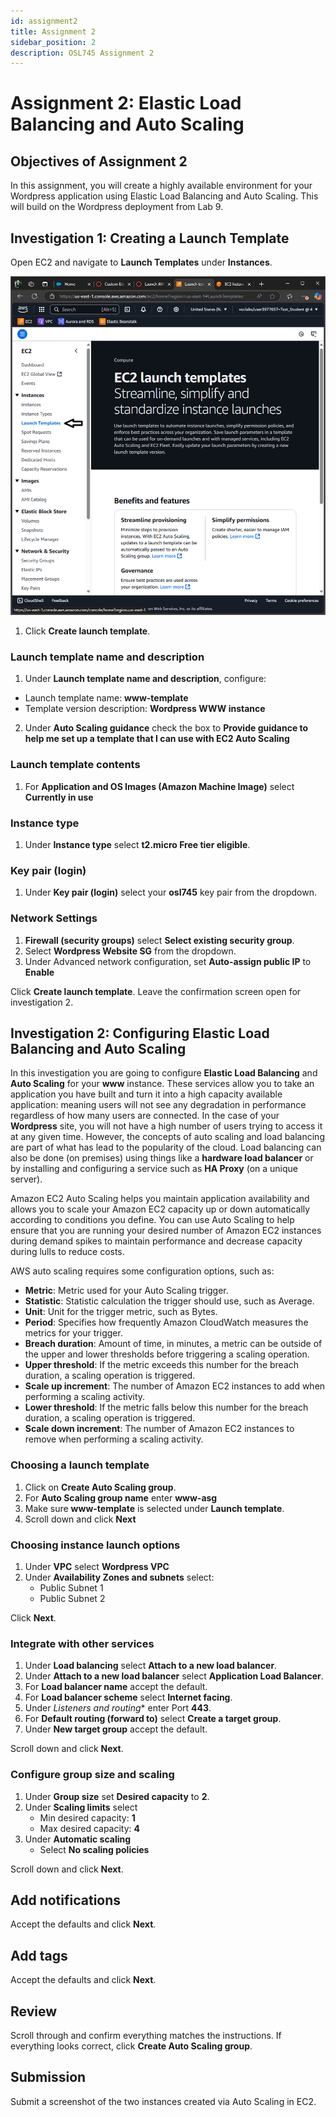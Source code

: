 ```yaml
---
id: assignment2
title: Assignment 2
sidebar_position: 2
description: OSL745 Assignment 2
---
```


# Assignment 2: Elastic Load Balancing and Auto Scaling

## Objectives of Assignment 2

In this assignment, you will create a highly available environment for your Wordpress application using Elastic Load Balancing and Auto Scaling. This will build on the Wordpress deployment from Lab 9.

## Investigation 1: Creating a Launch Template

Open EC2 and navigate to **Launch Templates** under **Instances**.

![Image: Creating a Launch Template.](/img/a2_launch_template.png)

1. Click **Create launch template**.

### Launch template name and description
1. Under **Launch template name and description**, configure:
  - Launch template name: **www-template**
  - Template version description: **Wordpress WWW instance**
2. Under **Auto Scaling guidance** check the box to **Provide guidance to help me set up a template that I can use with EC2 Auto Scaling**

### Launch template contents
1. For **Application and OS Images (Amazon Machine Image)** select **Currently in use**

### Instance type
1. Under **Instance type** select **t2.micro Free tier eligible**.

### Key pair (login)
1. Under **Key pair (login)** select your **osl745** key pair from the dropdown.

### Network Settings
1. **Firewall (security groups)** select **Select existing security group**.
1. Select **Wordpress Website SG** from the dropdown.
1. Under Advanced network configuration, set **Auto-assign public IP** to **Enable**

Click **Create launch template**. Leave the confirmation screen open for investigation 2.

## Investigation 2: Configuring Elastic Load Balancing and Auto Scaling
In this investigation you are going to configure **Elastic Load Balancing** and **Auto Scaling** for your **www** instance. These services allow you to take an application you have built and turn it into a high capacity available application: meaning users will not see any degradation in performance regardless of how many users are connected. In the case of your **Wordpress** site, you will not have a high number of users trying to access it at any given time. However, the concepts of auto scaling and load balancing are part of what has lead to the popularity of the cloud. Load balancing can also be done (on premises) using things like a **hardware load balancer** or by installing and configuring a service such as **HA Proxy** (on a unique server).

Amazon EC2 Auto Scaling helps you maintain application availability and allows you to scale your Amazon EC2 capacity up or down automatically according to conditions you define. You can use Auto Scaling to help ensure that you are running your desired number of Amazon EC2 instances during demand spikes to maintain performance and decrease capacity during lulls to reduce costs.

AWS auto scaling requires some configuration options, such as:

- **Metric**: Metric used for your Auto Scaling trigger.
- **Statistic**: Statistic calculation the trigger should use, such as Average.
- **Unit**: Unit for the trigger metric, such as Bytes.
- **Period**: Specifies how frequently Amazon CloudWatch measures the metrics for your trigger.
- **Breach duration**: Amount of time, in minutes, a metric can be outside of the upper and lower thresholds before triggering a scaling operation.
- **Upper threshold**: If the metric exceeds this number for the breach duration, a scaling operation is triggered.
- **Scale up increment**: The number of Amazon EC2 instances to add when performing a scaling activity.
- **Lower threshold**: If the metric falls below this number for the breach duration, a scaling operation is triggered.
- **Scale down increment**: The number of Amazon EC2 instances to remove when performing a scaling activity.

### Choosing a launch template
1. Click on **Create Auto Scaling group**.
1. For **Auto Scaling group name** enter **www-asg**
1. Make sure **www-template** is selected under **Launch template**.
1. Scroll down and click **Next**

### Choosing instance launch options
1. Under **VPC** select **Wordpress VPC**
1. Under **Availability Zones and subnets** select: 
    - Public Subnet 1
    - Public Subnet 2

Click **Next**.

### Integrate with other services
1. Under **Load balancing** select **Attach to a new load balancer**.
1. Under **Attach to a new load balancer** select **Application Load Balancer**.
1. For **Load balancer name** accept the default.
1. For **Load balancer scheme** select **Internet facing**.
1. Under *Listeners and routing** enter Port **443**.
1. For **Default routing (forward to)** select **Create a target group**.
1. Under **New target group** accept the default.

Scroll down and click **Next**.

### Configure group size and scaling
1. Under **Group size** set **Desired capacity** to **2**.
1. Under **Scaling limits** select
    - Min desired capacity: **1**
    - Max desired capacity: **4**
1. Under **Automatic scaling**
    - Select **No scaling policies**

Scroll down and click **Next**.


## Add notifications
Accept the defaults and click **Next**.

## Add tags
Accept the defaults and click **Next**.

## Review
Scroll through and confirm everything matches the instructions. If everything looks correct, click **Create Auto Scaling group**.

## Submission
Submit a screenshot of the two instances created via Auto Scaling in EC2.

